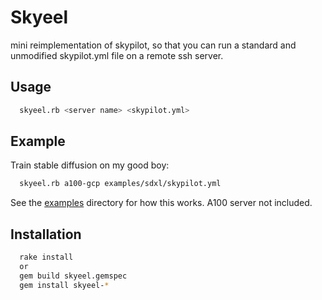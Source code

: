 # Skyeel

mini reimplementation of skypilot, so that you can run a standard and unmodified skypilot.yml file on a remote ssh server.


## Usage

```bash
  skyeel.rb <server name> <skypilot.yml>
```

## Example

  Train stable diffusion on my good boy:

  ```bash
    skyeel.rb a100-gcp examples/sdxl/skypilot.yml
  ```

  See the [examples](examples) directory for how this works. A100 server not included.


## Installation

  ```bash
    rake install
    or
    gem build skyeel.gemspec
    gem install skyeel-*
  ```